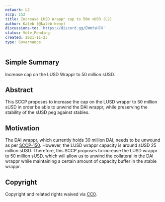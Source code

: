 ```yaml
---
network: L2
sccp: 152
title: Increase LUSD Wrappr cap to 50m sUSD (L2)
author: Kaleb (@kaleb-keny)
discussions-to: 'https://discord.gg/EWmYsH7X'
status: Vote_Pending
created: 2021-11-23
type: Governance
---
```


## Simple Summary
<!--"If you can't explain it simply, you don't understand it well enough." Provide a simplified and layman-accessible explanation of the SCCP.-->

Increase cap on the LUSD Wrappr to 50 million sUSD.

## Abstract
<!--A short (~200 word) description of the variable change proposed.-->

This SCCP proposes to increase the cap on the LUSD wrappr to 50 million sUSD in order be able to unwind the DAI wrappr, while preserving the stability of the sUSD peg against stables.

## Motivation
<!--The motivation is critical for SCCPs that want to update variables within Synthetix. It should clearly explain why the existing variable is not incentive aligned. SCCP submissions without sufficient motivation may be rejected outright.-->

The DAI wrappr, which currently holds 30 million DAI, needs to be unwound as per [SCCP-150](https://sips-geil88lvh-synthetixio.vercel.app/sccp/sccp-150/). However, the LUSD wrappr capacity is around sUSD 25 million sUSD.
Therefore, this SCCP proposes to increase the LUSD wrappr to 50 million sUSD, which will allow us to unwind the collateral in the DAI wrappr while maintaining a certain amount of capacity buffer in the stable wrappr.


## Copyright
Copyright and related rights waived via [CC0](https://creativecommons.org/publicdomain/zero/1.0/).
